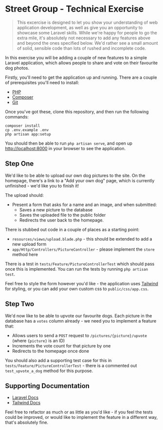 # Street Group - Technical Exercise

> This excercise is designed to let you show your understanding of web application development,
> as well as give you an opportunity to showcase some Laravel skills. While we're happy for people
> to go the extra mile, it's absolutely not necessary to add any features above and beyond the ones specified
> below. We'd rather see a small amount of solid, sensible code than lots of rushed and incomplete code.

In this exercise you will be adding a couple of new features to a simple Laravel application,
which allows people to share and vote on their favourite dog photos.

Firstly, you'll need to get the application up and running. There are a couple of prerequisites
you'll need to install:

* [PHP](https://www.php.net/manual/en/install.php)
* [Composer](https://getcomposer.org/doc/00-intro.md)
* [Git](https://git-scm.com/book/en/v2/Getting-Started-Installing-Git)

Once you've got these, clone this repository, and then run the following commands:

```
composer install
cp .env.example .env
php artisan app:setup
```

You should then be able to run `php artisan serve`, and open up [http://localhost:8000](http://localhost:8000) 
in your browser to see the application.

## Step One

We'd like to be able to upload our own dog pictures to the site. On the homepage, there's a link to
a "Add your own dog" page, which is currently unfinished - we'd like you to finish it!

The upload should:

* Present a form that asks for a name and an image, and when submitted:
    * Saves a new picture to the database
    * Saves the uploaded file to the public folder
    * Redirects the user back to the homepage.

There is stubbed out code in a couple of places as a starting point:

* `resources/views/upload.blade.php` - this should be extended to add a new upload form
* `app/Http/Controllers/PictureController` - please implement the `store` method here

There is a test in `tests/Feature/PictureControllerTest` which should pass once this is implemented. 
You can run the tests by running `php artisan test`.

Feel free to style the form however you'd like - the application uses [Tailwind](https://tailwindcss.com/) for 
styling, or you can add your own custom css to `public/css/app.css`.

## Step Two

We'd now like to be able to upvote our favourite dogs. Each picture in the database has a `votes` column
already - we need you to implement a feature that:

* Allows users to send a `POST` request to `/pictures/{picture}/upvote` (where `{picture}` is an ID)
* Increments the vote count for that picture by one
* Redirects to the homepage once done

You should also add a supporting test case for this in `tests/Feature/PictureControllerTest` - there 
is a commented out `test_upvote_a_dog` method for this purpose.

## Supporting Documentation

* [Laravel Docs](https://laravel.com/docs/8.x)
* [Tailwind Docs](https://tailwindcss.com/docs)

Feel free to refactor as much or as little as you'd like - if you feel the tests could be improved, or
would like to implement the feature in a different way, that's absolutely fine. 

